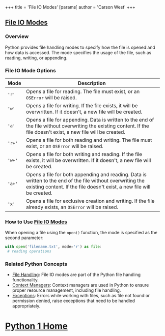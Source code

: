 +++
 title = 'File IO Modes'
[params]
	author = 'Carson West'
+++
## [File IO Modes](./../file-io-modes/)

### Overview
Python provides file handling modes to specify how the file is opened and how data is accessed. The mode specifies the usage of the file, such as reading, writing, or appending.

### File IO Mode Options
| Mode | Description |
|---|---|
| `'r'` | Opens a file for reading. The file must exist, or an `OSError` will be raised. |
| `'w'` | Opens a file for writing. If the file exists, it will be overwritten. If it doesn't, a new file will be created. |
| `'a'` | Opens a file for appending. Data is written to the end of the file without overwriting the existing content. If the file doesn't exist, a new file will be created. |
| `'r+'` | Opens a file for both reading and writing. The file must exist, or an `OSError` will be raised. |
| `'w+'` | Opens a file for both writing and reading. If the file exists, it will be overwritten. If it doesn't, a new file will be created. |
| `'a+'` | Opens a file for both appending and reading. Data is written to the end of the file without overwriting the existing content. If the file doesn't exist, a new file will be created. |
| `'x'` | Opens a file for exclusive creation and writing. If the file already exists, an `OSError` will be raised. |

### How to Use [File IO Modes](./../file-io-modes/)
When opening a file using the `open()` function, the mode is specified as the second parameter:

```python
with open('filename.txt', mode='r') as file:
 # reading operations
```

### Related Python Concepts
- [File Handling](./../file-handling/): File IO modes are part of the Python file handling functionality.
- [Context Managers](./../context-managers/): Context managers are used in Python to ensure proper resource management, including file handling.
- [Exceptions](./../exceptions/): Errors while working with files, such as file not found or permission denied, raise exceptions that need to be handled appropriately.
# [Python 1 Home](./../python-1-home/)